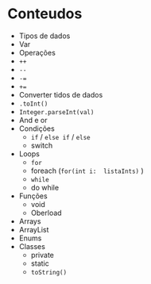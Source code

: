 # Conteudos

* Tipos de dados
* Var
* Operações
 * `++`
 * `--`
 * `-=`
 * `+=` 
* Converter tidos de dados
 * `.toInt()`
 * `Integer.parseInt(val)` 
* And e or
* Condições
  * `if` / `else if` / `else`
  * switch
* Loops
  * `for`
  * foreach (`for(int i:  listaInts)` )
  * `while`
  * do while
* Funções
  * void 
  * Oberload
* Arrays
* ArrayList
* Enums
* Classes
  * private 
  * static
  * `toString()`





